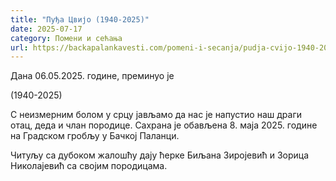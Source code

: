 ```yaml
---
title: "Пуђа Цвијо (1940-2025)"
date: 2025-07-17
category: Помени и сећања
url: https://backapalankavesti.com/pomeni-i-secanja/pudja-cvijo-1940-2025/
---
```


Дана 06.05.2025. године, преминуо је

(1940-2025)

С неизмерним болом у срцу јављамо да нас је напустио наш драги отац, деда и члан породице. Сахрана је обављена 8. маја 2025. године на Градском гробљу у Бачкој Паланци.

Читуљу са дубоком жалошћу дају ћерке Биљана Зиројевић и Зорица Николајевић са својим породицама.
